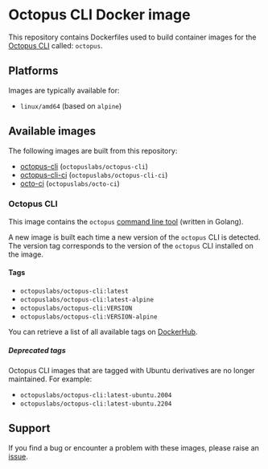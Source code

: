 # Octopus CLI Docker image

This repository contains Dockerfiles used to build container images for the [Octopus CLI](https://github.com/OctopusDeploy/cli) called: `octopus`.

## Platforms

Images are typically available for:

- `linux/amd64` (based on `alpine`)

## Available images

The following images are built from this repository:

- [octopus-cli](#octopus-cli) (`octopuslabs/octopus-cli`)
- [octopus-cli-ci](#octopus-cli-ci) (`octopuslabs/octopus-cli-ci`)
- [octo-ci](#octo-ci) (`octopuslabs/octo-ci`)

### Octopus CLI

This image contains the `octopus` [command line tool](https://github.com/OctopusDeploy/cli/blob/main/README.md) (written in Golang).

A new image is built each time a new version of the `octopus` CLI is detected. The version tag corresponds to the version of the `octopus` CLI installed on the image.

#### Tags

- `octopuslabs/octopus-cli:latest`
- `octopuslabs/octopus-cli:latest-alpine`
- `octopuslabs/octopus-cli:VERSION`
- `octopuslabs/octopus-cli:VERSION-alpine`

You can retrieve a list of all available tags on [DockerHub](https://hub.docker.com/r/octopuslabs/octopus-cli/tags).

##### Deprecated tags

Octopus CLI images that are tagged with Ubuntu derivatives are no longer maintained. For example:

- `octopuslabs/octopus-cli:latest-ubuntu.2004`
- `octopuslabs/octopus-cli:latest-ubuntu.2204`

## Support

If you find a bug or encounter a problem with these images, please raise an [issue](https://github.com/OctopusDeployLabs/workertools/issues).

